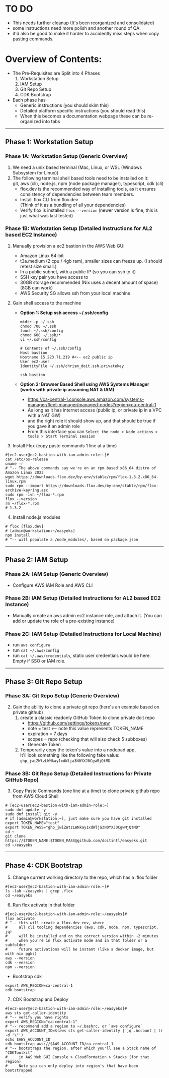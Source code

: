# TO DO
* This needs further cleanup (It's been reorganized and consolidated)
* some instructions need more polish and another round of QA.
* it'd also be good to make it harder to accidently miss steps when copy pasting commands.

# Overview of Contents:
* The Pre-Requisites are Split into 4 Phases
  1. Workstation Setup
  2. IAM Setup
  3. Git Repo Setup
  4. CDK Bootstrap
* Each phase has
  * Generic instructions (you should skim this)
  * Detailed platform specific instructions (you should read this)
  * When this becomes a documentation webpage these can be re-organized into tabs

--------------------------------------------------------------------------------------------------------------

## Phase 1: Workstation Setup

### Phase 1A: Workstation Setup (Generic Overview)
1. We need a unix based terminal (Mac, Linux, or WSL (Windows Subsystem for Linux))
2. The following terminal shell based tools need to be installed on it:  
   git, aws (cli), node.js, npm (node package manager), typescript, cdk (cli)
   * flox.dev is the recommended way of installing tools, as it ensures consistency of dependencies between
     team members.
   * Install flox CLI from flox.dev  
     (Think of it as a bundling of all your dependencies)
   * Verify flox is installed
     `flox --version` (newer version is fine, this is just what was last tested)



### Phase 1B: Workstation Setup (Detailed Instructions for AL2 based EC2 Instance)
1. Manually provision a ec2 bastion in the AWS Web GUI
   * Amazon Linux 64-bit
   * t3a.medium (2 cpu / 4gb ram), smaller sizes can freeze up. (I should retest size small.)
   * In a public subnet, with a public IP (so you can ssh to it)
   * SSH key pair you have access to
   * 30GB storage recommended (Nix uses a decent amount of space) (8GB can work)
   * AWS Security SG allows ssh from your local machine

2. Gain shell access to the machine
   * **Option 1: Setup ssh access ~/.ssh/config**
     ```shell
     mkdir -p ~/.ssh
     chmod 700 ~/.ssh
     touch ~/.ssh/config
     chmod 600 ~/.ssh/*
     vi ~/.ssh/config
     ```
     ```text
     # Contents of ~/.ssh/config
     Host bastion
     Hostname 15.223.71.219 #<-- ec2 public ip
     User ec2-user
     IdentityFile ~/.ssh/chrism_doit.ssh.privatekey
     ```
     `ssh bastion`

   * **Option 2: Browser Based Shell using AWS Systems Manager (works with private ip assuming NAT & IAM)**
     * https://ca-central-1.console.aws.amazon.com/systems-manager/fleet-manager/managed-nodes?region=ca-central-1  
     * As long as it has internet access (public ip, or private ip in a VPC with a NAT GW)
     * and the right role it should show up, and that should be true if you gave it an admin role
     * From this interface you can `Select the node > Node actions > tools > Start Terminal session`

3. Install Flox (copy paste commands 1 line at a time)
```shell
#[ec2-user@ec2-bastion-with-iam-admin-role:~]#
cat /etc/os-release
uname -r
# ^-- The above commands say we're on an rpm based x86_64 distro of Amazon Linux 2023 
wget https://downloads.flox.dev/by-env/stable/rpm/flox-1.3.2.x86_64-linux.rpm
sudo rpm --import https://downloads.flox.dev/by-env/stable/rpm/flox-archive-keyring.asc
sudo rpm -ivh ~/flox-*.rpm
flox --version
rm ~/flox-*.rpm
# 1.3.2
```

4. Install node.js modules
```shell
# flox [flox.dev]
# [admin@workstation:~/easyeks]
npm install
# ^-- will populate a /node_modules/, based on package.json
```

--------------------------------------------------------------------------------------------------------------

## Phase 2: IAM Setup

### Phase 2A: IAM Setup (Generic Overview)
* Configure AWS IAM Role and AWS CLI

### Phase 2B: IAM Setup (Detailed Instructions for AL2 based EC2 Instance)
* Manually create an aws admin ec2 instance role, and attach it. 
  (You can add or update the role of a pre-existing instance)

### Phase 2C: IAM Setup (Detailed Instructions for Local Machine)
* run `aws configure`
* run `cat ~/.aws/config`
* run `cat ~/.aws/credentials`, static user credentials would be here. Empty if SSO or IAM role.

--------------------------------------------------------------------------------------------------------------

## Phase 3: Git Repo Setup

### Phase 3A: Git Repo Setup (Generic Overview)
2. Gain the ability to clone a private git repo (here's an example based on private github)
   1. create a classic readonly GitHub Token to clone private doit repo  
      * https://github.com/settings/tokens/new  
      * note = test <-- note this value represents TOKEN_NAME
      * expiration = 7 days
      * scopes = repo (checking that will also check 5 subboxes)
      * Generate Token
   2. Temporarily copy the token's value into a nodepad app,  
      It'll look something like the following fake value:  
      `ghp_jwiZWtzLWNkay1xdWlja3N0YXJ0CgwMjQtMD`

### Phase 3B: Git Repo Setup (Detailed Instructions for Private GitHub Repo)
3. Copy Paste Commands (one line at a time) to clone private github repo from AWS Cloud Shell  
```shell
# [ec2-user@ec2-bastion-with-iam-admin-role:~]
sudo dnf update -y
sudo dnf install git -y
# if [admin@workstation:~], just make sure you have git installed
export TOKEN_NAME="test"
export TOKEN_PASS="ghp_jwiZWtzLWNkay1xdWlja3N0YXJ0CgwMjQtMD"
cd ~
git clone https://$TOKEN_NAME:$TOKEN_PASS@github.com/doitintl/easyeks.git
cd ~/easyeks
```

--------------------------------------------------------------------------------------------------------------

## Phase 4: CDK Bootstrap
5. Change current working directory to the repo, which has a .flox folder
```shell
#[ec2-user@ec2-bastion-with-iam-admin-role:~]#
ls -lah ~/easyeks | grep .flox
cd ~/easyeks
```

6. Run flox activate in that folder
```shell
#[ec2-user@ec2-bastion-with-iam-admin-role:~/easyeks]#
flox activate
# ^-- this will create a flox.dev env, where 
#     all cli tooling dependencies (aws, cdk, node, npm, typescript, jq)
#     will be installed and on the correct version within ~2 minutes
#     when you're in flox activate mode and in that folder or a subfolder
#     future activations will be instant (like a docker image, but with nix pgks)
aws --version
cdk --version
npm --version
```

* Bootstrap cdk
```shell
export AWS_REGION=ca-central-1
cdk bootstrap
```

7. CDK Bootstrap and Deploy
```shell
#[ec2-user@ec2-bastion-with-iam-admin-role:~/easyeks]#
aws sts get-caller-identity
# ^-- verify you have rights
export AWS_REGION="ca-central-1"
# ^-- recommend add a region to ~/.bashrc, or `aws configure`
export AWS_ACCOUNT_ID=$(aws sts get-caller-identity | jq .Account | tr -d '\"')
echo $AWS_ACCOUNT_ID
cdk bootstrap aws://$AWS_ACCOUNT_ID/ca-central-1
# ^-- bootstraps the region, after which you'll see a Stack name of "CDKToolkit"
#     in AWS Web GUI Console > CloudFormation > Stacks (for that region)
#     Note you can only deploy into region's that have been bootstrapped
```
